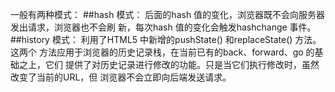 一般有两种模式：
##hash 模式：
    后面的hash 值的变化，浏览器既不会向服务器发出请求，浏览器也不会刷
    新，每次hash 值的变化会触发hashchange 事件。
##history 模式：
    利用了HTML5 中新增的pushState() 和replaceState() 方法。这两个
    方法应用于浏览器的历史记录栈，在当前已有的back、forward、go 的基础之上，它们
    提供了对历史记录进行修改的功能。只是当它们执行修改时，虽然改变了当前的URL，但
    浏览器不会立即向后端发送请求。